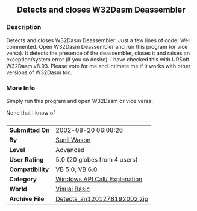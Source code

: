 ﻿<div align="center">

## Detects and closes W32Dasm Deassembler


</div>

### Description

Detects and closes W32Dasm Deassembler. Just a few lines of code. Well commented. Open W32Dasm Deassembler and run this program (or vice versa). It detects the presence of the deassembler, closes it and raises an exception/system error (if you so desire). I have checked this with URSoft W32Dasm v8.93. Please vote for me and intimate me if it works with other versions of W32Dasm too.
 
### More Info
 
Simply run this program and open W32Dasm or vice versa.

None that I know of


<span>             |<span>
---                |---
**Submitted On**   |2002-08-20 06:08:26
**By**             |[Sunil Wason](https://github.com/Planet-Source-Code/PSCIndex/blob/master/ByAuthor/sunil-wason.md)
**Level**          |Advanced
**User Rating**    |5.0 (20 globes from 4 users)
**Compatibility**  |VB 5\.0, VB 6\.0
**Category**       |[Windows API Call/ Explanation](https://github.com/Planet-Source-Code/PSCIndex/blob/master/ByCategory/windows-api-call-explanation__1-39.md)
**World**          |[Visual Basic](https://github.com/Planet-Source-Code/PSCIndex/blob/master/ByWorld/visual-basic.md)
**Archive File**   |[Detects\_an1201278192002\.zip](https://github.com/Planet-Source-Code/sunil-wason-detects-and-closes-w32dasm-deassembler__1-38113/archive/master.zip)








